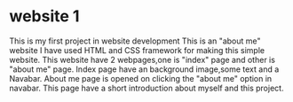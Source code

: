 # website 1

This is my first project in website development
This is an "about me" website 
I have used HTML and CSS framework for making this simple website.
This website have 2 webpages,one is "index" page and other is "about me" page.
Index page have an background image,some text and a Navabar.
About me page is opened on clicking the "about me" option in navabar.
This page have a short introduction about myself and this project.

